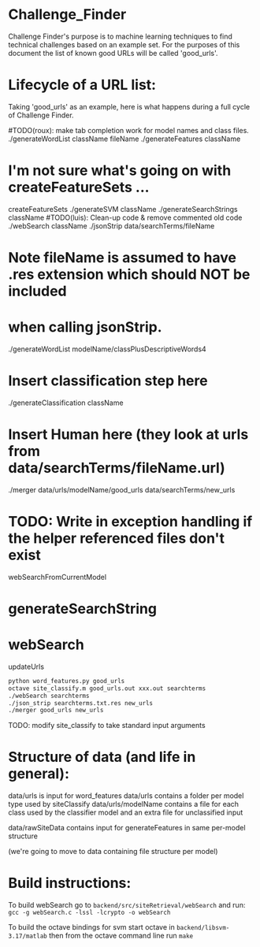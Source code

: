 Challenge_Finder
================

Challenge Finder's purpose is to machine learning techniques to find
technical challenges based on an example set. For the purposes of this
document the list of known good URLs will be called 'good_urls'.

Lifecycle of a URL list:
========================

Taking 'good_urls' as an example, here is what happens during a full cycle
of Challenge Finder.

#TODO(roux): make tab completion work for model names and class files.
./generateWordList className fileName
./generateFeatures className
# I'm not sure what's going on with createFeatureSets ...
createFeatureSets
./generateSVM className
./generateSearchStrings className
#TODO(luis): Clean-up code & remove commented old code
./webSearch className
./jsonStrip data/searchTerms/fileName
# Note fileName is assumed to have .res extension which should NOT be included 
# when calling jsonStrip.
./generateWordList modelName/classPlusDescriptiveWords4
# Insert classification step here
./generateClassification className
# Insert Human here (they look at urls from data/searchTerms/fileName.url)

./merger data/urls/modelName/good_urls data/searchTerms/new_urls




# TODO: Write in exception handling if the helper referenced files don't exist

webSearchFromCurrentModel
# generateSearchString
# webSearch

updateUrls

```bash
python word_features.py good_urls
octave site_classify.m good_urls.out xxx.out searchterms
./webSearch searchterms
./json_strip searchterms.txt.res new_urls
./merger good_urls new_urls
```

TODO: modify site_classify to take standard input arguments


Structure of data (and life in general):
========================================

data/urls is input for word_features
data/urls contains a folder per model type used by siteClassify
data/urls/modelName contains a file for each class used by the classifier model
  and an extra file for unclassified input
  
data/rawSiteData contains input for generateFeatures in same per-model structure

(we're going to move to data containing file structure per model)

Build instructions:
===================

To build webSearch go to `backend/src/siteRetrieval/webSearch` and run:
`gcc -g webSearch.c -lssl -lcrypto -o webSearch`

To build the octave bindings for svm start octave in `backend/libsvm-3.17/matlab`
then from the octave command line run `make`

